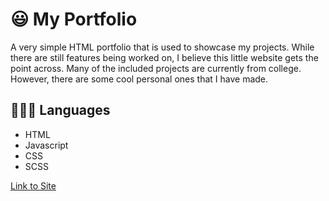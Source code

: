 # 😃 My Portfolio
A very simple HTML portfolio that is used to showcase my projects. 
While there are still features being worked on, I believe this little website gets the point across.
Many of the included projects are currently from college.
However, there are some cool personal ones that I have made.

[](https://ianspresney.com/assets/img/macbook.png)

## 👨🏻‍💻 Languages
- HTML
- Javascript
- CSS
- SCSS

[Link to Site](https://ianspresney.com)
